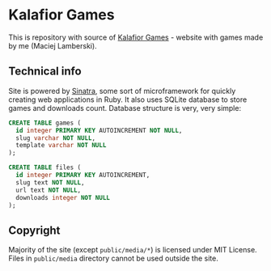 # Kalafior Games

This is repository with source of [Kalafior Games](http://kalafiorgames.com) - website with games made by me (Maciej Lamberski).

## Technical info

Site is powered by [Sinatra](http://sinatrarb.com), some sort of microframework for quickly creating web applications in Ruby. It also uses SQLite database to store games and downloads count. Database structure is very, very simple:

```sql
CREATE TABLE games (
  id integer PRIMARY KEY AUTOINCREMENT NOT NULL,
  slug varchar NOT NULL,
  template varchar NOT NULL
);

CREATE TABLE files (
  id integer PRIMARY KEY AUTOINCREMENT,
  slug text NOT NULL,
  url text NOT NULL,
  downloads integer NOT NULL
);
```

## Copyright

Majority of the site (except `public/media/*`) is licensed under MIT License. Files in `public/media` directory cannot be used outside the site.
